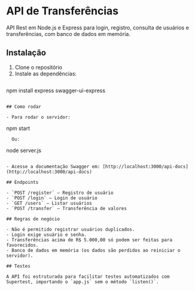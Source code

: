 # API de Transferências

API Rest em Node.js e Express para login, registro, consulta de usuários e transferências, com banco de dados em memória.

## Instalação

1. Clone o repositório
2. Instale as dependências:
   ```
npm install express swagger-ui-express
```

## Como rodar

- Para rodar o servidor:
  ```
npm start
```
  Ou:
  ```
node server.js
```

- Acesse a documentação Swagger em: [http://localhost:3000/api-docs](http://localhost:3000/api-docs)

## Endpoints

- `POST /register` — Registro de usuário
- `POST /login` — Login de usuário
- `GET /users` — Listar usuários
- `POST /transfer` — Transferência de valores

## Regras de negócio

- Não é permitido registrar usuários duplicados.
- Login exige usuário e senha.
- Transferências acima de R$ 5.000,00 só podem ser feitas para favorecidos.
- Banco de dados em memória (os dados são perdidos ao reiniciar o servidor).

## Testes

A API foi estruturada para facilitar testes automatizados com Supertest, importando o `app.js` sem o método `listen()`.
